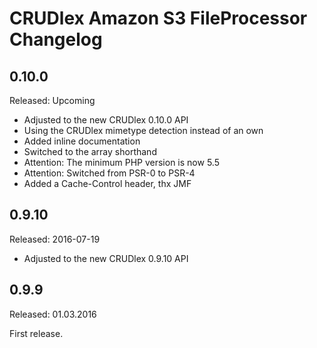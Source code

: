 CRUDlex Amazon S3 FileProcessor Changelog
=========================================

## 0.10.0
Released: Upcoming
- Adjusted to the new CRUDlex 0.10.0 API
- Using the CRUDlex mimetype detection instead of an own
- Added inline documentation
- Switched to the array shorthand
- Attention: The minimum PHP version is now 5.5
- Attention: Switched from PSR-0 to PSR-4
- Added a Cache-Control header, thx JMF

## 0.9.10
Released: 2016-07-19
- Adjusted to the new CRUDlex 0.9.10 API

## 0.9.9
Released: 01.03.2016

First release.
